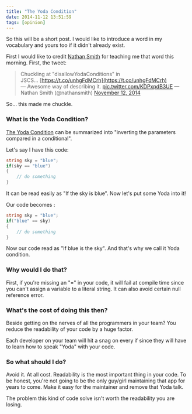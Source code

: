 ```yaml
---
title: "The Yoda Condition"
date: 2014-11-12 13:51:59
tags: [opinion]
---
```


So this will be a short post. I would like to introduce a word in my vocabulary and yours too if it didn't already exist.

First I would like to credit [Nathan Smith](https://www.twitter.com/NathanSmith) for teaching me that word this morning. First, the tweet:
> Chuckling at "disallowYodaConditions" in JSCS… [https://t.co/unhgFdMCrh](https://t.co/unhgFdMCrh) — Awesome way of describing it. [pic.twitter.com/KDPxpdB3UE](http://t.co/KDPxpdB3UE)
> — Nathan Smith (@nathansmith) [November 12, 2014](https://twitter.com/nathansmith/status/532336447991586816)

<script async="" src="//platform.twitter.com/widgets.js" charset="utf-8"></script>

So... this made me chuckle.

### What is the Yoda Condition?

[The Yoda Condition](http://en.wikipedia.org/wiki/Yoda_conditions) can be summarized into "inverting the parameters compared in a conditional". 

Let's say I have this code:

```cs
string sky = "blue";
if(sky == "blue") 
{
    // do something
}
```

It can be read easily as "If the sky is blue". Now let's put some Yoda into it!

Our code becomes :
```cs 
string sky = "blue";
if("blue" == sky) 
{
    // do something
}
```

Now our code read as "If blue is the sky". And that's why we call it Yoda condition.

### Why would I do that?

First, if you're missing an "=" in your code, it will fail at compile time since you can't assign a variable to a literal string. It can also avoid certain null reference error.

### What's the cost of doing this then?

Beside getting on the nerves of all the programmers in your team? You reduce the readability of your code by a huge factor.

Each developer on your team will hit a snag on every if since they will have to learn how to speak "Yoda" with your code.

### So what should I do?

Avoid it. At all cost. Readability is the most important thing in your code. To be honest, you're not going to be the only guy/girl maintaining that app for years to come. Make it easy for the maintainer and remove that Yoda talk. 

The problem this kind of code solve isn't worth the readability you are losing.